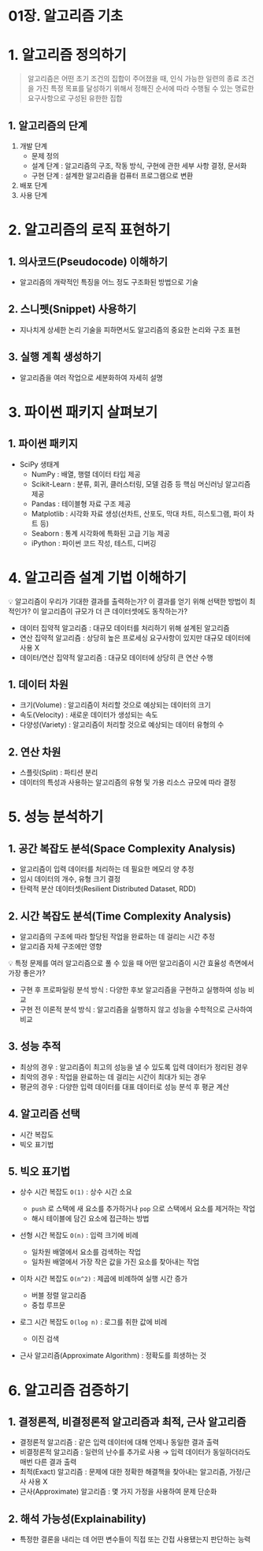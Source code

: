 # 01장. 알고리즘 기초

# 1. 알고리즘 정의하기

> 알고리즘은 어떤 초기 조건의 집합이 주어졌을 때, 인식 가능한 일련의 종료 조건을 가진 특정 목표를 달성하기 위해서 정해진 순서에 따라 수행될 수 있는 명료한 요구사항으로 구성된 유한한 집합
> 

## 1. 알고리즘의 단계

1. 개발 단계
    - 문제 정의
    - 설계 단계 : 알고리즘의 구조, 작동 방식, 구현에 관한 세부 사항 결정, 문서화
    - 구현 단계 : 설계한 알고리즘을 컴퓨터 프로그램으로 변환
2. 배포 단계
3. 사용 단계

# 2. 알고리즘의 로직 표현하기

## 1. 의사코드(Pseudocode) 이해하기

- 알고리즘의 개략적인 특징을 어느 정도 구조화된 방법으로 기술

## 2. 스니펫(Snippet) 사용하기

- 지나치게 상세한 논리 기술을 피하면서도 알고리즘의 중요한 논리와 구조 표현

## 3. 실행 계획 생성하기

- 알고리즘을 여러 작업으로 세분화하여 자세히 설명

# 3. 파이썬 패키지 살펴보기

## 1. 파이썬 패키지

- SciPy 생태계
    - NumPy : 배열, 행렬 데이터 타입 제공
    - Scikit-Learn : 분류, 회귀, 클러스터링, 모델 검증 등 핵심 머신러닝 알고리즘 제공
    - Pandas : 테이블형 자료 구조 제공
    - Matplotlib : 시각화 자료 생성(선차트, 산포도, 막대 차트, 히스토그램, 파이 차트 등)
    - Seaborn : 통계 시각화에 특화된 고급 기능 제공
    - iPython : 파이썬 코드 작성, 테스트, 디버깅

# 4. 알고리즘 설계 기법 이해하기

<aside>
💡 알고리즘이 우리가 기대한 결과를 출력하는가?
이 결과를 얻기 위해 선택한 방법이 최적인가?
이 알고리즘이 규모가 더 큰 데이터셋에도 동작하는가?

</aside>

- 데이터 집약적 알고리즘 : 대규모 데이터를 처리하기 위해 설계된 알고리즘
- 연산 집약적 알고리즘 : 상당히 높은 프로세싱 요구사항이 있지만 대규모 데이터에 사용 X
- 데이터/연산 집약적 알고리즘 : 대규모 데이터에 상당히 큰 연산 수행

## 1. 데이터 차원

- 크기(Volume) : 알고리즘이 처리할 것으로 예상되는 데이터의 크기
- 속도(Velocity) : 새로운 데이터가 생성되는 속도
- 다양성(Variety) : 알고리즘이 처리할 것으로 예상되는 데이터 유형의 수

## 2. 연산 차원

- 스플릿(Split) : 파티션 분리
- 데이터의 특성과 사용하는 알고리즘의 유형 및 가용 리소스 규모에 따라 결정

# 5. 성능 분석하기

## 1. 공간 복잡도 분석(Space Complexity Analysis)

- 알고리즘이 입력 데이터를 처리하는 데 필요한 메모리 양 추정
- 임시 데이터의 개수, 유형 크기 결정
- 탄력적 분산 데이터셋(Resilient Distributed Dataset, RDD)

## 2. 시간 복잡도 분석(Time Complexity Analysis)

- 알고리즘의 구조에 따라 할당된 작업을 완료하는 데 걸리는 시간 추정
- 알고리즘 자체 구조에만 영향

<aside>
💡 특정 문제를 여러 알고리즘으로 풀 수 있을 때 어떤 알고리즘이 시간 효율성 측면에서 가장 좋은가?

</aside>

- 구현 후 프로파일링 분석 방식 : 다양한 후보 알고리즘을 구현하고 실행하여 성능 비교
- 구현 전 이론적 분석 방식 : 알고리즘을 실행하지 않고 성능을 수학적으로 근사하여 비교

## 3. 성능 추적

- 최상의 경우 : 알고리즘이 최고의 성능을 낼 수 있도록 입력 데이터가 정리된 경우
- 최악의 경우 : 작업을 완료하는 데 걸리는 시간이 최대가 되는 경우
- 평균의 경우 : 다양한 입력 데이터를 대표 데이터로 성능 분석 후 평균 계산

## 4. 알고리즘 선택

- 시간 복잡도
- 빅오 표기법

## 5. 빅오 표기법

- 상수 시간 복잡도 `O(1)` : 상수 시간 소요
    - `push` 로 스택에 새 요소를 추가하거나 `pop` 으로 스택에서 요소를 제거하는 작업
    - 해시 테이블에 담긴 요소에 접근하는 방법
- 선형 시간 복잡도 `O(n)` : 입력 크기에 비례
    - 일차원 배열에서 요소를 검색하는 작업
    - 일차원 배열에서 가장 작은 값을 가진 요소를 찾아내는 작업
- 이차 시간 복잡도 `O(n^2)` : 제곱에 비례하여 실행 시간 증가
    - 버블 정렬 알고리즘
    - 중첩 루프문
- 로그 시간 복잡도 `O(log n)` : 로그를 취한 값에 비례
    - 이진 검색

- 근사 알고리즘(Approximate Algorithm) : 정확도를 희생하는 것

# 6. 알고리즘 검증하기

## 1. 결정론적, 비결정론적 알고리즘과 최적, 근사 알고리즘

- 결정론적 알고리즘 : 같은 입력 데이터에 대해 언제나 동일한 결과 출력
- 비결정론적 알고리즘 : 일련의 난수를 추가로 사용 → 입력 데이터가 동일하더라도 매번 다른 결과 출력
- 최적(Exact) 알고리즘 : 문제에 대한 정확한 해결책을 찾아내는 알고리즘, 가정/근사 사용 X
- 근사(Approximate) 알고리즘 : 몇 가지 가정을 사용하여 문제 단순화

## 2. 해석 가능성(Explainability)

- 특정한 결론을 내리는 데 어떤 변수들이 직접 또는 간접 사용됐는지 판단하는 능력